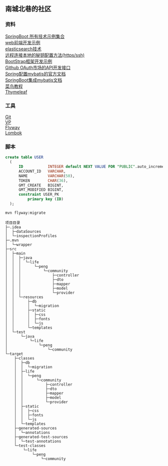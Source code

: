 ## 南城北巷的社区

### 资料   
[SpringBoot 所有技术示例集合](https://spring.io/guides)<br>
[web前端开发示例](https://spring.io/guides/gs/serving-web-content/)<br>
[elasticsearch技术](https://elasticsearch.cn/explore)  
[远程连接本地的秘钥配置方法(https/ssh)](https://developer.github.com/v3/guides/managing-deploy-keys/#deploy-keys)<br>
[BootStrap框架开发示例](https://v3.bootcss.com/getting-started/)<br>
[Github OAuth市场的API开发接口](https://developer.github.com/apps/building-github-apps/creating-a-github-app/)<br>
[Spring配置mybatis的官方文档](https://docs.spring.io/spring-boot/docs/2.0.0.RC1/reference/htmlsingle/#boot-features-embedded-database-support)<br>
[SpringBoot集成mybatis文档](http://mybatis.org/spring-boot-starter/mybatis-spring-boot-autoconfigure/)<br>
[菜鸟教程](https://www.runoob.com/mysql/mysql-insert-query.html)<br>
[Thymeleaf](https://www.thymeleaf.org/doc/tutorials/3.0/usingthymeleaf.html#setting-attribute-values)

### 工具
[Git](https://git-scm.com/download)<br>
[VP](https://www.visual-paradigm.com)<br>
[Flyway](https://flywaydb.org/getstarted/firststeps/maven)<br>
[Lombok](https://projectlombok.org/setup/maven)

### 脚本
```sql
create table USER
  (
      ID           INTEGER default NEXT VALUE FOR "PUBLIC".auto_increment,
      ACCOUNT_ID   VARCHAR,
      NAME         VARCHAR(50),
      TOKEN        CHAR(36),
      GMT_CREATE   BIGINT,
      GMT_MODIFIED BIGINT,
      constraint USER_PK
          primary key (ID)
  );
  ```
  ```bash
  mvn flyway:migrate
  ```

```
项目目录
├─.idea
│  ├─dataSources
│  └─inspectionProfiles
├─.mvn
│  └─wrapper
├─src
│  ├─main
│  │  ├─java
│  │  │  └─life
│  │  │      └─peng
│  │  │          └─community
│  │  │              ├─controller
│  │  │              ├─dto
│  │  │              ├─mapper
│  │  │              ├─model
│  │  │              └─provider
│  │  └─resources
│  │      ├─db
│  │      │  └─migration
│  │      ├─static
│  │      │  ├─css
│  │      │  ├─fonts
│  │      │  └─js
│  │      └─templates
│  └─test
│      └─java
│          └─life
│              └─peng
│                  └─community
└─target
    ├─classes
    │  ├─db
    │  │  └─migration
    │  ├─life
    │  │  └─peng
    │  │      └─community
    │  │          ├─controller
    │  │          ├─dto
    │  │          ├─mapper
    │  │          ├─model
    │  │          └─provider
    │  ├─static
    │  │  ├─css
    │  │  ├─fonts
    │  │  └─js
    │  └─templates
    ├─generated-sources
    │  └─annotations
    ├─generated-test-sources
    │  └─test-annotations
    └─test-classes
        └─life
            └─peng
                └─community
```